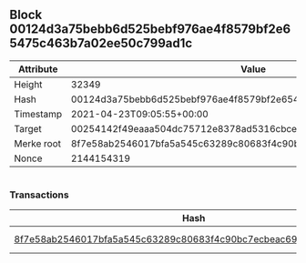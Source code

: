 ## Block 00124d3a75bebb6d525bebf976ae4f8579bf2e65475c463b7a02ee50c799ad1c

Attribute | Value
--- | ---
Height | 32349
Hash | 00124d3a75bebb6d525bebf976ae4f8579bf2e65475c463b7a02ee50c799ad1c
Timestamp | 2021-04-23T09:05:55+00:00
Target | 00254142f49eaaa504dc75712e8378ad5316cbcead634704b3734b6271167cc4
Merke root | 8f7e58ab2546017bfa5a545c63289c80683f4c90bc7ecbeac69685712606878e
Nonce | 2144154319

```

```

### Transactions

Hash | Amount
--- | ---
[8f7e58ab2546017bfa5a545c63289c80683f4c90bc7ecbeac69685712606878e](8f7e58ab2546017bfa5a545c63289c80683f4c90bc7ecbeac69685712606878e.md) | 10.00000000 SKEPTI 
